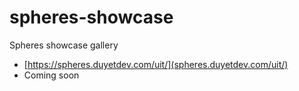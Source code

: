 # spheres-showcase
Spheres showcase gallery

* [https://spheres.duyetdev.com/uit/](spheres.duyetdev.com/uit/)
* Coming soon